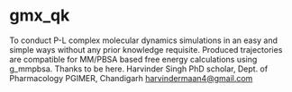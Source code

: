 # gmx_qk
To conduct P-L complex molecular dynamics simulations in an easy and simple ways without any prior knowledge requisite.
Produced trajectories are compatible for MM/PBSA based free energy calculations using g_mmpbsa.
Thanks to be here.
Harvinder Singh
PhD scholar,
Dept. of Pharmacology
PGIMER, Chandigarh
harvindermaan4@gmail.com
